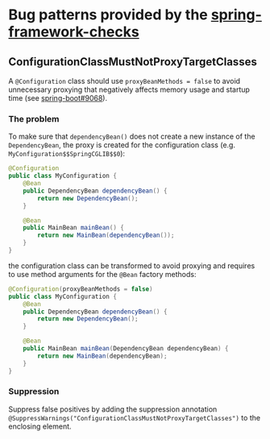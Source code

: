 # Bug patterns provided by the [spring-framework-checks](https://github.com/gavlyukovskiy/spring-framework-checks)

## ConfigurationClassMustNotProxyTargetClasses

A `@Configuration` class should use `proxyBeanMethods = false` to avoid unnecessary proxying that negatively affects
memory usage and startup time (see [spring-boot#9068](https://github.com/spring-projects/spring-boot/issues/9068)).


### The problem

To make sure that `dependencyBean()` does not create a new instance of the `DependencyBean`, the proxy is created for
the configuration class (e.g. `MyConfiguration$$SpringCGLIB$$0`):
```java
@Configuration
public class MyConfiguration {
    @Bean
    public DependencyBean dependencyBean() {
        return new DependencyBean();
    }

    @Bean
    public MainBean mainBean() {
        return new MainBean(dependencyBean());
    }
}
```
the configuration class can be transformed to avoid proxying and requires to use method arguments for the `@Bean`
factory methods: 
```java
@Configuration(proxyBeanMethods = false)
public class MyConfiguration {
    @Bean
    public DependencyBean dependencyBean() {
        return new DependencyBean();
    }

    @Bean
    public MainBean mainBean(DependencyBean dependencyBean) {
        return new MainBean(dependencyBean);
    }
}
```

### Suppression

Suppress false positives by adding the suppression annotation
`@SuppressWarnings("ConfigurationClassMustNotProxyTargetClasses")` to the enclosing element.


